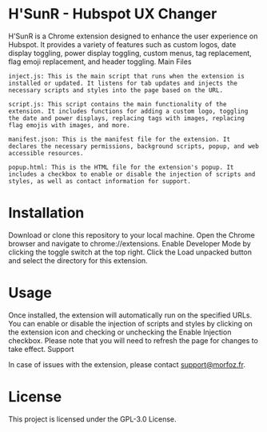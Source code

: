 # H'SunR - Hubspot UX Changer
H'SunR is a Chrome extension designed to enhance the user experience on Hubspot. It provides a variety of features such as custom logos, date display toggling, power display toggling, custom menus, tag replacement, flag emoji replacement, and header toggling.
Main Files

    inject.js: This is the main script that runs when the extension is installed or updated. It listens for tab updates and injects the necessary scripts and styles into the page based on the URL.

    script.js: This script contains the main functionality of the extension. It includes functions for adding a custom logo, toggling the date and power displays, replacing tags with images, replacing flag emojis with images, and more.

    manifest.json: This is the manifest file for the extension. It declares the necessary permissions, background scripts, popup, and web accessible resources.

    popup.html: This is the HTML file for the extension's popup. It includes a checkbox to enable or disable the injection of scripts and styles, as well as contact information for support.

# Installation
Download or clone this repository to your local machine.
Open the Chrome browser and navigate to chrome://extensions.
Enable Developer Mode by clicking the toggle switch at the top right.
Click the Load unpacked button and select the directory for this extension.

# Usage
Once installed, the extension will automatically run on the specified URLs. You can enable or disable the injection of scripts and styles by clicking on the extension icon and checking or unchecking the Enable Injection checkbox. Please note that you will need to refresh the page for changes to take effect.
Support

In case of issues with the extension, please contact support@morfoz.fr.


# License
This project is licensed under the GPL-3.0 License.
